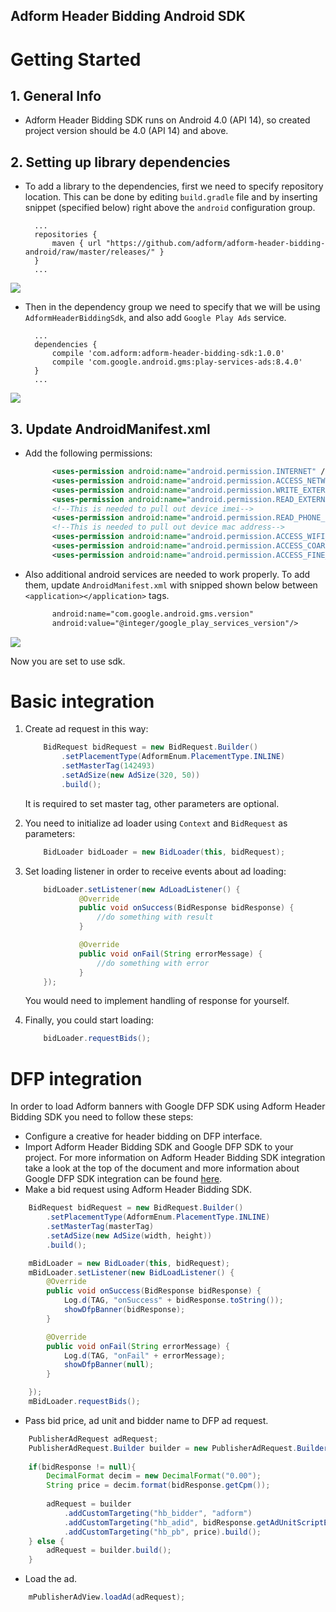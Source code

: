 ##  Adform Header Bidding Android SDK

# Getting Started

## 1. General Info

* Adform Header Bidding SDK runs on Android 4.0 (API 14), so created project version should be 4.0 (API 14) and above.

## 2. Setting up library dependencies

* To add a library to the dependencies, first we need to specify repository location. This can be done by editing `build.gradle` file and by inserting snippet (specified below) right above the `android` configuration group. 

	    ...
		repositories {
    		maven { url "https://github.com/adform/adform-header-bidding-android/raw/master/releases/" }
		}
        ...
        
![](http://i.imgur.com/xExE30V.png)

* Then in the dependency group we need to specify that we will be using `AdformHeaderBiddingSdk`, and also add `Google Play Ads` service.


	    ...
        dependencies {
    		compile 'com.adform:adform-header-bidding-sdk:1.0.0'
    		compile 'com.google.android.gms:play-services-ads:8.4.0'
        }
        ...
        
![](http://i.imgur.com/7ESWcn7.png)
        
## 3. Update AndroidManifest.xml

* Add the following permissions:

  ```xml
		<uses-permission android:name="android.permission.INTERNET" />
		<uses-permission android:name="android.permission.ACCESS_NETWORK_STATE" /> 
		<uses-permission android:name="android.permission.WRITE_EXTERNAL_STORAGE"/>
		<uses-permission android:name="android.permission.READ_EXTERNAL_STORAGE"/>
		<!--This is needed to pull out device imei-->
		<uses-permission android:name="android.permission.READ_PHONE_STATE"/>
    	<!--This is needed to pull out device mac address-->
    	<uses-permission android:name="android.permission.ACCESS_WIFI_STATE"/>
    	<uses-permission android:name="android.permission.ACCESS_COARSE_LOCATION"/>
    	<uses-permission android:name="android.permission.ACCESS_FINE_LOCATION"/>	
  ```

* Also additional android services are needed to work properly. To add them, update `AndroidManifest.xml` with snipped shown below between `<application></application>` tags.

  ```xml
		android:name="com.google.android.gms.version"
	    android:value="@integer/google_play_services_version"/>
  ```
    
![](http://i.imgur.com/V8sGME4.png)
    
Now you are set to use sdk.

# Basic integration


1. Create ad request in this way:

	```java
    	BidRequest bidRequest = new BidRequest.Builder()
            .setPlacementType(AdformEnum.PlacementType.INLINE)
            .setMasterTag(142493)
            .setAdSize(new AdSize(320, 50))
            .build();
  	```  
  	
	It is required to set master tag, other parameters are optional. 
                
2. You need to initialize ad loader using `Context` and `BidRequest` as parameters:

	```java
		BidLoader bidLoader = new BidLoader(this, bidRequest);   
	```
			
3. Set loading listener in order to receive events about ad loading:

	```java
		bidLoader.setListener(new AdLoadListener() {
	            @Override
	            public void onSuccess(BidResponse bidResponse) {
	                //do something with result
	            }
	
	            @Override
	            public void onFail(String errorMessage) {
	            	//do something with error
	            }
        });
	```
	You would need to implement handling of response for yourself. 
			        
4. Finally, you could start loading:

	```java
		bidLoader.requestBids();
	```
    		
# DFP integration	

In order to load Adform banners with Google DFP SDK using Adform Header Bidding SDK you need to follow these steps:

   * Configure a creative for header bidding on DFP interface.
   * Import Adform Header Bidding SDK and Google DFP SDK to your project. For more information on Adform Header Bidding SDK integration take a look at the top of the document and more information about Google DFP SDK integration can be found [here](https://developers.google.com/mobile-ads-sdk/docs/dfp/android/quick-start).
 * Make a bid request using Adform Header Bidding SDK. 

```java
    BidRequest bidRequest = new BidRequest.Builder()
        .setPlacementType(AdformEnum.PlacementType.INLINE)
        .setMasterTag(masterTag)
        .setAdSize(new AdSize(width, height))
        .build();

    mBidLoader = new BidLoader(this, bidRequest);
    mBidLoader.setListener(new BidLoadListener() {
        @Override
        public void onSuccess(BidResponse bidResponse) {
            Log.d(TAG, "onSuccess" + bidResponse.toString());
            showDfpBanner(bidResponse);
        }

        @Override
        public void onFail(String errorMessage) {
            Log.d(TAG, "onFail" + errorMessage);
            showDfpBanner(null);
        }

    });
    mBidLoader.requestBids();
```
* Pass bid price, ad unit and bidder name to DFP ad request.


```java
	PublisherAdRequest adRequest;
	PublisherAdRequest.Builder builder = new PublisherAdRequest.Builder();
	
	if(bidResponse != null){
	    DecimalFormat decim = new DecimalFormat("0.00");
	    String price = decim.format(bidResponse.getCpm());
	
	    adRequest = builder
	        .addCustomTargeting("hb_bidder", "adform")
	        .addCustomTargeting("hb_adid", bidResponse.getAdUnitScriptEncoded().replaceAll("=", "-"))
	        .addCustomTargeting("hb_pb", price).build();
	} else {
	    adRequest = builder.build();
	}
```
* Load the ad.

```java
	mPublisherAdView.loadAd(adRequest);
```
